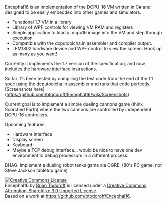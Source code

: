 Encephal16 is an implementation of the DCPU-16 VM written in C# and designed to be easily embedded into other games and simulators.

* Functional 1.7 VM in a library
* Library of WPF controls for viewing VM RAM and registers
* Simple application to load a .dcpu16 image into the VM and step through execution
* Compatible with the dcputoolcha.in assembler and compiler output.
* LEM1802 hardware device and WPF control to view the screen.  Hook up as many as you want!

Currently it implements the 1.7 version of the specification, and now includes the hardware interface instructions.

So far it's been tested by compiling the test code from the end of the 1.1 spec using the dcputoolcha.in assembler and runs that code perfectly.  [Screenshots here] (https://github.com/btodoroff/Encephal16/wiki/Screenshots)

Current goal is to implement a simple dueling cannons game (think Scorched Earth) where the two cannons are controlled by independent DCPU-16 controllers.

Upcoming features:
* Hardware interface
* Display screen
* Keyboard
* Maybe a TCP debug interface... would be nice to have one dev environment to debug processors in a different process.

BHAG: Implement a dueling robot tanks game ala OGRE. (80's PC game, not Steve Jackson tabletop game)

<a rel="license" href="http://creativecommons.org/licenses/by-sa/3.0/deed.en_US"><img alt="Creative Commons License" style="border-width:0" src="http://i.creativecommons.org/l/by-sa/3.0/88x31.png" /></a><br /><span xmlns:dct="http://purl.org/dc/terms/" property="dct:title">Encephal16</span> by <a xmlns:cc="http://creativecommons.org/ns#" href="www.todoroff.com" property="cc:attributionName" rel="cc:attributionURL">Brian Todoroff</a> is licensed under a <a rel="license" href="http://creativecommons.org/licenses/by-sa/3.0/deed.en_US">Creative Commons Attribution-ShareAlike 3.0 Unported License</a>.<br />Based on a work at <a xmlns:dct="http://purl.org/dc/terms/" href="https://github.com/btodoroff/Encephal16" rel="dct:source">https://github.com/btodoroff/Encephal16</a>.